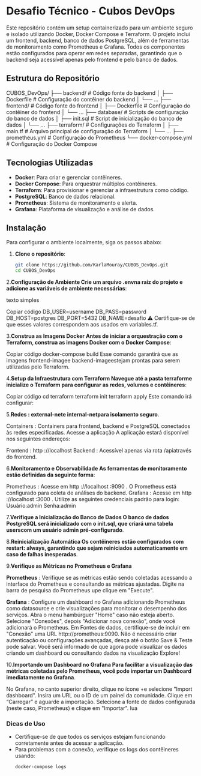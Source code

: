 # Desafio Técnico - Cubos DevOps

Este repositório contém um setup containerizado para um ambiente seguro e isolado utilizando Docker, Docker Compose e Terraform. O projeto inclui um frontend, backend, banco de dados PostgreSQL, além de ferramentas de monitoramento como Prometheus e Grafana. Todos os componentes estão configurados para operar em redes separadas, garantindo que o backend seja acessível apenas pelo frontend e pelo banco de dados.

## Estrutura do Repositório

CUBOS_DevOps/
├── backend/               # Código fonte do backend
│   ├── Dockerfile         # Configuração do contêiner do backend
│   └── ...
├── frontend/              # Código fonte do frontend
│   ├── Dockerfile         # Configuração do contêiner do frontend
│   └── ...
├── database/              # Scripts de configuração do banco de dados
│   ├── init.sql           # Script de inicialização do banco de dados
│   └── ...
├── terraform/             # Configurações do Terraform
│   ├── main.tf            # Arquivo principal de configuração do Terraform
│   └── ...
├── prometheus.yml         # Configuração do Prometheus
└── docker-compose.yml     # Configuração do Docker Compose


## Tecnologias Utilizadas

- **Docker**: Para criar e gerenciar contêineres.
- **Docker Compose**: Para orquestrar múltiplos contêineres.
- **Terraform**: Para provisionar e gerenciar a infraestrutura como código.
- **PostgreSQL**: Banco de dados relacional.
- **Prometheus**: Sistema de monitoramento e alerta.
- **Grafana**: Plataforma de visualização e análise de dados.

## Instalação

Para configurar o ambiente localmente, siga os passos abaixo:

1. **Clone o repositório**:
   ```bash
   git clone https://github.com/KarlaMouray/CUBOS_DevOps.git
   cd CUBOS_DevOps

 2.**Configuração de Ambiente Crie um arquivo .envna raiz do projeto e adicione as variáveis ​​de ambiente necessárias**:

texto simples

Copiar código
DB_USER=username
DB_PASS=password
DB_HOST=postgres
DB_PORT=5432
DB_NAME=desafio
⚠️ Certifique-se de que esses valores correspondem aos usados ​​em variables.tf.

3.**Construa as Imagens Docker Antes de iniciar a orquestração com o Terraform, construa as imagens Docker com o Docker Compose**:



Copiar código
docker-compose build
Esse comando garantirá que as imagens frontend-imagee backend-imageestejam prontas para serem utilizadas pelo Terraform.

4.**Setup da Infraestrutura com Terraform Navegue até a pasta terraforme inicialize o Terraform para configurar as redes, volumes e contêineres**:



Copiar código
cd terraform
terraform init
terraform apply
Este comando irá configurar:

5.**Redes : external-nete internal-netpara isolamento seguro**.

Containers : Containers para frontend, backend e PostgreSQL conectados às redes especificadas.
Acesse a aplicação A aplicação estará disponível nos seguintes endereços:

Frontend : http ://localhost
Backend : Acessível apenas via rota /apiatravés do frontend.

6.**Monitoramento e Observabilidade As ferramentas de monitoramento estão definidas da seguinte forma**:

Prometheus : Acesse em http ://localhost :9090 . O Prometheus está configurado para coleta de análises do backend.
Grafana : Acesse em http ://localhost :3000 . Utilize as seguintes credenciais padrão para login:
Usuário:admin
Senha:admin

7.**Verifique a Inicialização do Banco de Dados O banco de dados PostgreSQL será inicializado com o init.sql, que criará uma tabela userscom um usuário admin pré-configurado**.

8.**Reinicialização Automática Os contêineres estão configurados com restart: always, garantindo que sejam reiniciados automaticamente em caso de falhas inesperadas**.

9.**Verifique as Métricas no Prometheus e Grafana**

**Prometheus** : Verifique se as métricas estão sendo coletadas acessando a interface do Prometheus e consultando as métricas ajustadas.
Digite na barra de pesquisa do Prometheus upe clique em "Execute".

**Grafana** : Configure um dashboard no Grafana adicionando Prometheus como datasource e crie visualizações para monitorar o desempenho dos serviços.
Abra o menu hambúrguer "Home" caso não esteja aberto.
Selecione "Conexões", depois "Adicionar nova conexão", onde você adicionará o Prometheus.
Em Fontes de dados, certifique-se de incluir em "Conexão" uma URL http://prometheus:9090.
Não é necessário criar autenticação ou configurações avançadas, desça até o botão Save & Teste pode salvar.
Você será informado de que agora pode visualizar os dados criando um dashboard ou consultando dados na visualização Explore!

10.**Importando um Dashboard no Grafana Para facilitar a visualização das métricas coletadas pelo Prometheus, você pode importar um Dashboard imediatamente no Grafana**.

No Grafana, no canto superior direito, clique no ícone +e selecione "Import dashboard".
Insira um URL ou o ID de um painel da comunidade.
Clique em “Carregar” e aguarde a importação.
Selecione a fonte de dados configurada (neste caso, Prometheus) e clique em "Importar".
lua



### Dicas de Uso

- Certifique-se de que todos os serviços estejam funcionando corretamente antes de acessar a aplicação.
- Para problemas com a conexão, verifique os logs dos contêineres usando:
  ```bash
  docker-compose logs
